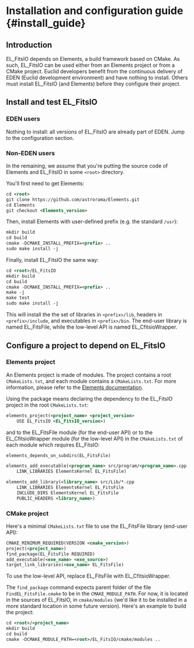 # Installation and configuration guide {#install_guide}

## Introduction

EL_FitsIO depends on Elements, a build framework based on CMake.
As such, EL_FitsIO can be used either from an Elements project or from a CMake project.
Euclid developers benefit from the continuous delivery of EDEN (Euclid development environment) and have nothing to install.
Others must install EL_FitsIO (and Elements) before they configure their project.

## Install and test EL_FitsIO

### EDEN users

Nothing to install: all versions of EL_FitsIO are already part of EDEN.
Jump to the configuration section.

### Non-EDEN users

In the remaining, we assume that you're putting the source code of Elements and EL_FitsIO in some `<root>` directory.

You'll first need to get Elements:

```xml
cd <root>
git clone https://github.com/astrorama/Elements.git
cd Elements
git checkout <Elements_version>
```

Then, install Elements with user-defined prefix (e.g. the standard `/usr`):

```xml
mkdir build
cd build
cmake -DCMAKE_INSTALL_PREFIX=<prefix> ..
sudo make install -j
```

Finally, install EL_FitsIO the same way:

```xml
cd <root>/EL_FitsIO
mkdir build
cd build
cmake -DCMAKE_INSTALL_PREFIX=<prefix> ..
make -j
make test
sudo make install -j
```

This will install the the set of libraries in `<prefix>/lib`, headers in `<prefix>/include`, and executables in `<prefix>/bin`.
The end-user library is named EL_FitsFile, while the low-level API is named EL_CfitsioWrapper.

## Configure a project to depend on EL_FitsIO

### Elements project

An Elements project is made of modules.
The project contains a root `CMakeLists.txt`, and each module contains a `CMakeLists.txt`.
For more information, please refer to the [Elements documentation](https://euclid.roe.ac.uk/projects/codeen-users/wiki/User_Bui_Too).

Using the package means declaring the dependency to the EL_FitsIO project in the root `CMakeLists.txt`:

```xml
elements_project(<project_name> <project_version>
    USE EL_FitsIO <EL_FitsIO_version>)
```

and to the EL_FitsFile module (for the end-user API) or to the EL_CfitsioWrapper module (for the low-level API)
in the `CMakeLists.txt` of each module which requires EL_FitsIO:

```xml
elements_depends_on_subdirs(EL_FitsFile)

elements_add_executable(<program_name> src/program/<program_name>.cpp
    LINK_LIBRARIES ElementsKernel EL_FitsFile)

elements_add_library(<library_name> src/Lib/*.cpp
    LINK_LIBRARIES ElementsKernel EL_FitsFile
    INCLUDE_DIRS ElementsKernel EL_FitsFile
    PUBLIC_HEADERS <library_name>)
```

### CMake project

Here's a minimal `CMakeLists.txt` file to use the EL_FitsFile library (end-user API):

```xml
CMAKE_MINIMUM_REQUIRED(VERSION <cmake_version>)
project(<project_name>)
find_package(EL_FitsFile REQUIRED)
add_executable(<exe_name> <exe_source>)
target_link_libraries(<exe_name> EL_FitsFile)
```

To use the low-level API, replace EL_FitsFile with EL_CfitsioWrapper.

The `find_package` command expects parent folder of the file `FindEL_FitsFile.cmake` to be in the `CMAKE_MODULE_PATH`.
For now, it is located in the sources of EL_FitsIO, in `cmake/modules`
(we'd like it to be installed in a more standard location in some future version).
Here's an example to build the project:

```xml
cd <root>/<project_name>
mkdir build
cd build
cmake -DCMAKE_MODULE_PATH=<root>/EL_FitsIO/cmake/modules ..
```
